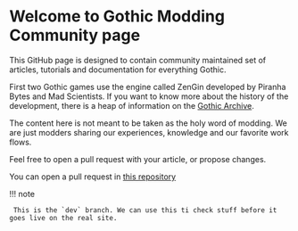 # Welcome to Gothic Modding Community page

This GitHub page is designed to contain community maintained set of articles, tutorials and documentation for everything Gothic.

First two Gothic games use the engine called ZenGin developed by Piranha Bytes and Mad Scientists. If you want to know more about the history of the development, there is a heap of information on the [Gothic Archive](https://gothicarchive.org/).

The content here is not meant to be taken as the holy word of modding. We are just modders sharing our experiences, knowledge and our favorite work flows.

Feel free to open a pull request with your article, or propose changes.

You can open a pull request in [this repository](https://github.com/auronen/gmc/)

!!! note

     This is the `dev` branch. We can use this ti check stuff before it goes live on the real site.
